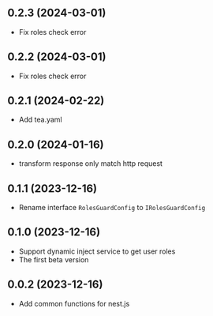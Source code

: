 ## 0.2.3 (2024-03-01)

- Fix roles check error

## 0.2.2 (2024-03-01)

- Fix roles check error

## 0.2.1 (2024-02-22)

- Add tea.yaml

## 0.2.0 (2024-01-16)

- transform response only match http request

## 0.1.1 (2023-12-16)

- Rename interface `RolesGuardConfig` to `IRolesGuardConfig`

## 0.1.0 (2023-12-16)

- Support dynamic inject service to get user roles
- The first beta version

## 0.0.2 (2023-12-16)

- Add common functions for nest.js
